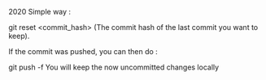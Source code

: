 2020 Simple way :

git reset <commit_hash>
(The commit hash of the last commit you want to keep).

If the commit was pushed, you can then do :

git push -f
You will keep the now uncommitted changes locally